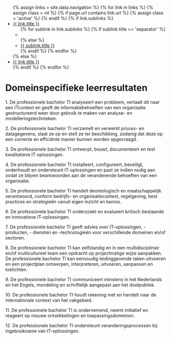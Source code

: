 <nav id="navbar" class="collapse navbar-collapse">
    <ul class="nav navbar-nav">
        {% assign links = site.data.navigation %}
        {% for link in links %}
            {% assign class = nil %}
            {% if page.url contains link.url %}
                {% assign class = 'active' %}
            {% endif %}
            {% if link.sublinks %}
                <li class="dropdown {{ class }}">
                    <a href="{{ site.url }}{{ site.baseurl }}{{ link.url }}" class="dropdown-toggle" data-toggle="dropdown" role="button" aria-haspopup="true" aria-expanded="false">{{ link.title }} <span class="caret"></span></a>
                    <ul class="dropdown-menu">
                        {% for sublink in link.sublinks %}
                            {% if sublink.title == 'separator' %}
                                <li role="separator" class="divider"></li>
                            {% else %}
                                <li>
                                    <a href="{{ site.url }}{{ site.baseurl }}{{ sublink.url }}">{{ sublink.title }}</a>
                                </li>
                            {% endif %}
                        {% endfor %}
                    </ul>
                </li>
            {% else %}
                <li class="{{ class }}">
                    <a href="{{ site.url }}{{ site.baseurl }}{{ link.url }}">{{ link.title }}</a>
                </li>
            {% endif %}
        {% endfor %}
    </ul>
</nav>
<h1>Domeinspecifieke leerresultaten</h1>
  <p>1. De professionele bachelor TI analyseert een probleem, vertaalt dit naar een ITcontext en geeft de informatiebehoeften van een organisatie gestructureerd weer
    door gebruik te maken van analyse- en modelleringstechnieken.</p>
  <p>
2. De professionele bachelor TI verzamelt en verwerkt proces- en datagegevens,
slaat ze op en stelt ze ter beschikking, zodanig dat deze op een correcte en
efficiënte manier kunnen worden opgevraagd.
  </p>
    <p>
3. De professionele bachelor TI ontwerpt, bouwt, documenteert en test kwalitatieve
IT oplossingen.
  </p>
  <p>
4. De professionele bachelor TI installeert, configureert, beveiligt, onderhoudt en
ondersteunt IT-oplossingen en past ze indien nodig aan zodat ze blijven
beantwoorden aan de veranderende behoeften van een organisatie.
  </p>
  <p>
5. De professionele bachelor TI handelt deontologisch en maatschappelijk
verantwoord, conform bedrijfs- en organisatiecontext, regelgeving, best practices en
strategieën vanuit eigen inzicht en kennis.
  </p>
  <p>
6. De professionele bachelor TI onderzoekt en evalueert kritisch bestaande en
innovatieve IT-oplossingen.
  </p>
  <p>
7. De professionele bachelor TI geeft advies over IT-oplossingen, -producten, -
diensten en –technologieën voor verschillende domeinen en/of sectoren.
  </p>
  <p>
8. De professionele bachelor TI kan zelfstandig en in een multidisciplinair en/of
multicultureel team een opdracht op projectmatige wijze aanpakken. De
professionele bachelor TI kan eenvoudig leidinggevende taken uitvoeren en een
projectplan ontwerpen, interpreteren, uitvoeren, aanpassen en toelichten.
  </p>
  <p>
9. De professionele bachelor TI communiceert minstens in het Nederlands en het
Engels, mondeling en schriftelijk aangepast aan het doelpubliek.
  </p>
  <p>
10. De professionele bachelor TI houdt rekening met en handelt naar de internationale
context van het vakgebied.
  </p>
  <p>
11. De professionele bachelor TI is ondernemend, neemt initiatief en reageert op nieuwe
ontwikkelingen en toepassingsdomeinen.
  </p>
  <p>
12. De professionele bachelor TI ondersteunt veranderingsprocessen bij ingebruikname
van IT-oplossingen.
  </p>
  </p>
</body>

